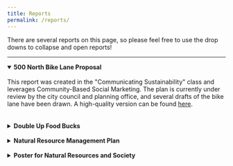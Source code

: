 ```yaml
---
title: Reports
permalink: /reports/
---
```

There are several reports on this page, so please feel free to use the drop downs to collapse and open reports!
___
<details open>
<summary><b>500 North Bike Lane Proposal</b></summary>
<br>
This report was created in the "Communicating Sustainability" class and leverages Community-Based Social Marketing. The plan is currently under review by the city council and planning office, and several drafts of the bike lane have been drawn. A high-quality version can be found <a href="https://drive.google.com/file/d/1ttyRhSkwQyvXGtbFaPHlH321Z5Y45xSw/view?usp=sharing" target="_blank">here</a>.
<br><br>
<object data="https://afielder02.github.io/GISPortfolio/assets/pdfs/CEL_Class_Report-compressed.pdf" width="1000" height="1000" type="application/pdf"></object>
</details>
<br>
<details>
<summary><b>Double Up Food Bucks</b></summary>
<br>
This was a project done outside of class regarding the Double Up Food Bucks Program. The idea was to figure out where and how far people are coming from to go to the farmers markets that had the double up program. The report goes over my methods of analysis and I created a supplemental story map (that I no longer have access to) <a href="https://storymaps.arcgis.com/stories/3acda68ada4c42d2bacafadd5dd1ed55" target="_blank">here</a>.
<br><br>
<object data="https://afielder02.github.io/GISPortfolio/assets/pdfs/Farmers_Market_GIS_Report.pdf" width="1000" height="1000" type="application/pdf"></object>
</details>
<br>
<details>
<summary><b>Natural Resource Management Plan</b></summary>
<br>
This was my final for Human Dimensions of Natural Resource Management at USU, where we developed a plan for a natural resource management issue. I chose to focus on urban sprawl in Cache County and used a Google Earth Engine script to get the reference pictures I used. I am very passionate about curbing sprawl so I was very happy to get the chance to write about it!
<object data="https://afielder02.github.io/GISPortfolio/assets/pdfs/NRM_FINAL.pdf" width="1000" height="1000" type="application/pdf"></object>
</details>
<br>
<details>
<summary><b>Poster for Natural Resources and Society</b></summary>
<br>
This was a very low key final, more of a pratice in poster making and presentation.
<object data="https://afielder02.github.io/GISPortfolio/assets/pdfs/Poster.pdf" width="1000" height="1000" type="application/pdf"></object>
</details>

